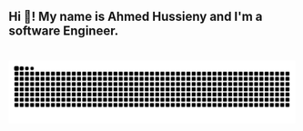 <h2 align="left">Hi 👋! My name is Ahmed Hussieny and I'm a software Engineer.</h2>

###



###

<div align="left">
 
</div>

###

<br clear="both">

<img src="https://raw.githubusercontent.com/Ahmed-Hussieny/Ahmed-Hussieny/output/snake.svg" alt="Snake animation" />

###
